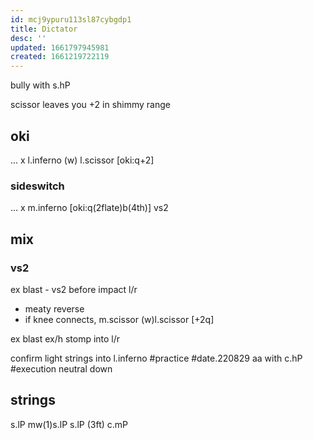 ```yaml
---
id: mcj9ypuru113sl87cybgdp1
title: Dictator
desc: ''
updated: 1661797945981
created: 1661219722119
---
```

bully with s.hP

scissor leaves you +2 in shimmy range

## oki
... x l.inferno (w) l.scissor [oki:q+2]
### sideswitch
... x m.inferno [oki:q(2flate)b(4th)] vs2

## mix
### vs2
ex blast - vs2 before impact l/r
  - meaty reverse
  - if knee connects, m.scissor (w)l.scissor [+2q]

ex blast ex/h stomp into l/r

confirm light strings into l.inferno #practice #date.220829
aa with c.hP #execution neutral down

## strings
s.lP mw(1)s.lP
s.lP (3ft) c.mP